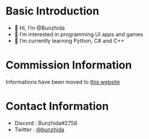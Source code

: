 # Basic Introduction
- 👋 Hi, I’m @Bunzhida
- 👀 I’m interested in programming UI apps and games
- 🌱 I’m currently learning Python, C# and C++

<!--- 
OwO
--->
# Commission Information
Informations have been moved to [this website](https://bunzhida.github.io/commissions/)

# Contact Information
- Discord : Bunzhida#2758
- Twitter : [@bunzhida](https://twitter.com/bunzhida)
